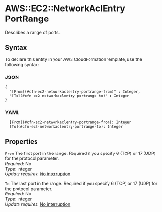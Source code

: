 # AWS::EC2::NetworkAclEntry PortRange<a name="aws-properties-ec2-networkaclentry-portrange"></a>

Describes a range of ports\.

## Syntax<a name="aws-properties-ec2-networkaclentry-portrange-syntax"></a>

To declare this entity in your AWS CloudFormation template, use the following syntax:

### JSON<a name="aws-properties-ec2-networkaclentry-portrange-syntax.json"></a>

```
{
  "[From](#cfn-ec2-networkaclentry-portrange-from)" : Integer,
  "[To](#cfn-ec2-networkaclentry-portrange-to)" : Integer
}
```

### YAML<a name="aws-properties-ec2-networkaclentry-portrange-syntax.yaml"></a>

```
  [From](#cfn-ec2-networkaclentry-portrange-from): Integer
  [To](#cfn-ec2-networkaclentry-portrange-to): Integer
```

## Properties<a name="aws-properties-ec2-networkaclentry-portrange-properties"></a>

`From` <a name="cfn-ec2-networkaclentry-portrange-from"></a>
The first port in the range\. Required if you specify 6 \(TCP\) or 17 \(UDP\) for the protocol parameter\.  
_Required_: No  
_Type_: Integer  
_Update requires_: [No interruption](https://docs.aws.amazon.com/AWSCloudFormation/latest/UserGuide/using-cfn-updating-stacks-update-behaviors.html#update-no-interrupt)

`To` <a name="cfn-ec2-networkaclentry-portrange-to"></a>
The last port in the range\. Required if you specify 6 \(TCP\) or 17 \(UDP\) for the protocol parameter\.  
_Required_: No  
_Type_: Integer  
_Update requires_: [No interruption](https://docs.aws.amazon.com/AWSCloudFormation/latest/UserGuide/using-cfn-updating-stacks-update-behaviors.html#update-no-interrupt)
